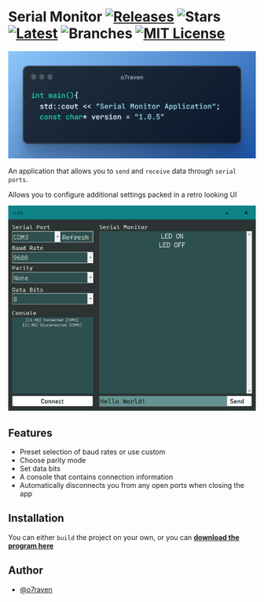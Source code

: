 # Serial Monitor [![Releases](https://badgen.net/github/releases/o7raven/Serialmonitor)](https://github.com/o7raven/SerialMonitor/releases) ![Stars](https://badgen.net/github/stars/o7raven/SerialMonitor) [![Latest](https://badgen.net/github/tag/o7raven/SerialMonitor)](https://github.com/o7raven/SerialMonitor/tags) ![Branches](https://badgen.net/github/branches/o7raven/SerialMonitor) [![MIT License](https://badgen.net/badge/License/MIT/green)](https://choosealicense.com/licenses/mit/) 
![CodeSnippet](https://github.com/o7raven/SerialMonitor/blob/main/imgs/codeIntr2.png)

An application that allows you to `send` and `receive` data through `serial ports`.

Allows you to configure additional settings packed in a retro looking UI

![Logo](https://github.com/o7raven/SerialMonitor/blob/main/imgs/app-screenshot1.0.5.png)



## Features

- Preset selection of baud rates or use custom
- Choose parity mode
- Set data bits
- A console that contains connection information
- Automatically disconnects you from any open ports when closing the app



## Installation

You can either `build` the project on your own, or you can [**download the program here**](https://github.com/o7raven/SerialMonitor/releases)

    


## Author

- [@o7raven](https://www.github.com/o7raven)

